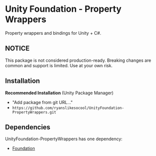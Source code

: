 # Unity Foundation - Property Wrappers
Property wrappers and bindings for Unity + C#.

## NOTICE
This package is not considered production-ready.  Breaking changes are common and support is limited.  Use at your own risk.

## Installation
**Recommended Installation** (Unity Package Manager)
- "Add package from git URL..."
- `https://github.com/ryanslikesocool/UnityFoundation-PropertyWrappers.git`

## Dependencies
UnityFoundation-PropertyWrappers has one dependency:
- [Foundation](https://github.com/ryanslikesocool/UnityFoundation)
